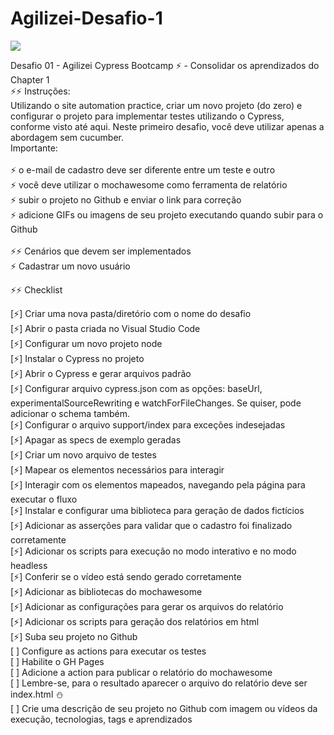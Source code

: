 # Agilizei-Desafio-1

<img src="https://media.giphy.com/media/3o72F7RrTPW6jymXew/giphy.gif" />

Desafio 01 - Agilizei Cypress Bootcamp ⚡️ - Consolidar os aprendizados do Chapter 1
<br>
⚡️⚡️ Instruções:
<br>
Utilizando o site automation practice, criar um novo projeto (do zero) e configurar o projeto para implementar testes utilizando o Cypress, conforme visto até aqui. Neste primeiro desafio, você deve utilizar apenas a abordagem sem cucumber. 
<br>
Importante:<br>
<br>
⚡️ o e-mail de cadastro deve ser diferente entre um teste e outro<br>
⚡️ você deve utilizar o mochawesome como ferramenta de relatório<br>
⚡️ subir o projeto no Github e enviar o link para correção<br>
⚡️ adicione GIFs ou imagens de seu projeto executando quando subir para o Github<br>
<br>
⚡️⚡️ Cenários que devem ser implementados<br>
⚡️ Cadastrar um novo usuário<br>

⚡️⚡️ Checklist

[⚡️] Criar uma nova pasta/diretório com o nome do desafio <br>
[⚡️] Abrir o pasta criada no Visual Studio Code <br>
[⚡️] Configurar um novo projeto node <br>
[⚡️] Instalar o Cypress no projeto <br>
[⚡️] Abrir o Cypress e gerar arquivos padrão <br>
[⚡️] Configurar arquivo cypress.json com as opções: baseUrl, experimentalSourceRewriting e watchForFileChanges. Se quiser, pode adicionar o schema também. <br>
[⚡️] Configurar o arquivo support/index para exceções indesejadas <br>
[⚡️] Apagar as specs de exemplo geradas <br>
[⚡️] Criar um novo arquivo de testes <br>
[⚡️] Mapear os elementos necessários para interagir <br>
[⚡️] Interagir com os elementos mapeados, navegando pela página para executar o fluxo <br>
[⚡️] Instalar e configurar uma biblioteca para geração de dados fictícios <br>
[⚡️] Adicionar as asserções para validar que o cadastro foi finalizado corretamente <br>
[⚡️] Adicionar os scripts para execução no modo interativo e no modo headless <br>
[⚡️] Conferir se o vídeo está sendo gerado corretamente <br>
[⚡️] Adicionar as bibliotecas do mochawesome <br>
[⚡️] Adicionar as configurações para gerar os arquivos do relatório <br>
[⚡️] Adicionar os scripts para geração dos relatórios em html <br>
[⚡️] Suba seu projeto no Github <br>
[ ] Configure as actions para executar os testes <br>
[ ] Habilite o GH Pages <br>
[ ] Adicione a action para publicar o relatório do mochawesome <br>
[ ] Lembre-se, para o resultado aparecer o arquivo do relatório deve ser index.html ⛄️ <br>
[ ] Crie uma descrição de seu projeto no Github com imagem ou vídeos da execução, tecnologias, tags e aprendizados <br>